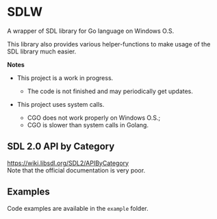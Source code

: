 # SDLW

A wrapper of SDL library for Go language on Windows O.S.

This library also provides various helper-functions to make usage of the SDL 
library much easier.

**Notes**

* This project is a work in progress.  
  * The code is not finished and may periodically get updates.


* This project uses system calls.
  * CGO does not work properly on Windows O.S.;
  * CGO is slower than system calls in Golang.

## SDL 2.0 API by Category
https://wiki.libsdl.org/SDL2/APIByCategory  
Note that the official documentation is very poor.

## Examples
Code examples are available in the `example` folder.
